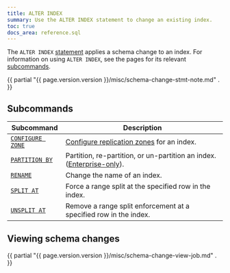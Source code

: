```yaml
---
title: ALTER INDEX
summary: Use the ALTER INDEX statement to change an existing index.
toc: true
docs_area: reference.sql 
---
```


The `ALTER INDEX` [statement](sql-statements.html) applies a schema change to an index. For information on using `ALTER INDEX`, see the pages for its relevant [subcommands](#subcommands).

{{ partial "{{ page.version.version }}/misc/schema-change-stmt-note.md" . }}

## Subcommands

Subcommand | Description
-----------|------------
[`CONFIGURE ZONE`](configure-zone.html) | [Configure replication zones](configure-replication-zones.html) for an index.
[`PARTITION BY`](partition-by.html)  | Partition, re-partition, or un-partition an index. ([Enterprise-only](enterprise-licensing.html)).
[`RENAME`](rename-index.html) | Change the name of an index.
[`SPLIT AT`](split-at.html) | Force a range split at the specified row in the index.
[`UNSPLIT AT`](unsplit-at.html) | Remove a range split enforcement at a specified row in the index.

## Viewing schema changes

{{ partial "{{ page.version.version }}/misc/schema-change-view-job.md" . }}
